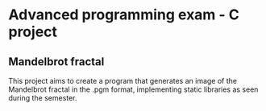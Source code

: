 # Advanced programming exam - C project
## Mandelbrot fractal
This project aims to create a program that generates an image of the Mandelbrot fractal in the .pgm format, implementing static libraries as seen during the semester.
